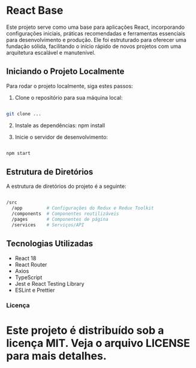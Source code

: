 # React Base

Este projeto serve como uma base para aplicações React, incorporando configurações iniciais, práticas recomendadas e ferramentas essenciais para desenvolvimento e produção. Ele foi estruturado para oferecer uma fundação sólida, facilitando o início rápido de novos projetos com uma arquitetura escalável e manutenível.

## Iniciando o Projeto Localmente

Para rodar o projeto localmente, siga estes passos:

1. Clone o repositório para sua máquina local:

```bash

git clone ...
```

2. Instale as dependências:
npm install

3. Inicie o servidor de desenvolvimento:

```bash

npm start

```

## Estrutura de Diretórios
A estrutura de diretórios do projeto é a seguinte:

```bash

/src
  /app         # Configurações do Redux e Redux Toolkit
  /components  # Componentes reutilizáveis
  /pages       # Componentes de página
  /services    # Serviços/API

```

## Tecnologias Utilizadas

- React 18
- React Router
- Axios
- TypeScript
- Jest e React Testing Library
- ESLint e Prettier

### Licença
# Este projeto é distribuído sob a licença MIT. Veja o arquivo LICENSE para mais detalhes.

